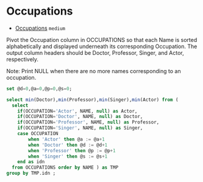 # Occupations

- [Occupations](https://www.hackerrank.com/challenges/occupations/problem) `medium`

Pivot the Occupation column in OCCUPATIONS so that each Name is sorted alphabetically and displayed underneath its corresponding Occupation. The output column headers should be Doctor, Professor, Singer, and Actor, respectively.

Note: Print NULL when there are no more names corresponding to an occupation.

```sql
set @d=0,@a=0,@p=0,@s=0; 

select min(Doctor),min(Professor),min(Singer),min(Actor) from (
  select 
  	if(OCCUPATION='Actor', NAME, null) as Actor, 
    if(OCCUPATION='Doctor', NAME, null) as Doctor,
    if(OCCUPATION='Professor', NAME, null) as Professor, 
    if(OCCUPATION='Singer', NAME, null) as Singer, 
   	case OCCUPATION 
	    when 'Actor' then @a := @a+1 
	    when 'Doctor' then @d := @d+1 
	    when 'Professor' then @p := @p+1 
	    when 'Singer' then @s := @s+1 
    end as idn 
  from OCCUPATIONS order by NAME ) as TMP 
group by TMP.idn ;
```